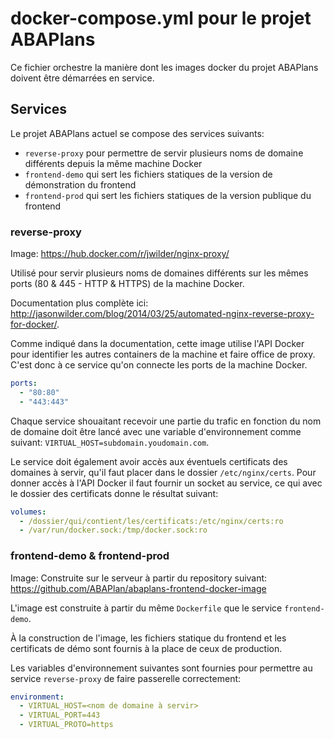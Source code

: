 # docker-compose.yml pour le projet ABAPlans

Ce fichier orchestre la manière dont les images docker du projet ABAPlans doivent être démarrées en service.

## Services

Le projet ABAPlans actuel se compose des services suivants:

- `reverse-proxy` pour permettre de servir plusieurs noms de domaine différents depuis la même machine Docker
- `frontend-demo` qui sert les fichiers statiques de la version de démonstration du frontend
- `frontend-prod` qui sert les fichiers statiques de la version publique du frontend

### reverse-proxy

Image: <https://hub.docker.com/r/jwilder/nginx-proxy/>

Utilisé pour servir plusieurs noms de domaines différents sur les mêmes ports (80 & 445 - HTTP & HTTPS) de la machine Docker.

Documentation plus complète ici: <http://jasonwilder.com/blog/2014/03/25/automated-nginx-reverse-proxy-for-docker/>.

Comme indiqué dans la documentation, cette image utilise l'API Docker pour identifier les autres containers de la machine et faire office de proxy.
C'est donc à ce service qu'on connecte les ports de la machine Docker.

```docker-compose.yml
ports:
  - "80:80"
  - "443:443"
```

Chaque service shouaitant recevoir une partie du trafic en fonction du nom de domaine doit être lancé avec une variable d'environnement comme suivant: `VIRTUAL_HOST=subdomain.youdomain.com`.

Le service doit également avoir accès aux éventuels certificats des domaines à servir, qu'il faut placer dans le dossier `/etc/nginx/certs`.
Pour donner accès à l'API Docker il faut fournir un socket au service, ce qui avec le dossier des certificats donne le résultat suivant:

```docker-compose.yml
volumes:
  - /dossier/qui/contient/les/certificats:/etc/nginx/certs:ro
  - /var/run/docker.sock:/tmp/docker.sock:ro
```

### frontend-demo & frontend-prod

Image: Construite sur le serveur à partir du repository suivant: <https://github.com/ABAPlan/abaplans-frontend-docker-image>

L'image est construite à partir du même `Dockerfile` que le service `frontend-demo`.

À la construction de l'image, les fichiers statique du frontend et les certificats de démo sont fournis à la place de ceux de production.

Les variables d'environnement suivantes sont fournies pour permettre au service `reverse-proxy` de faire passerelle correctement:

```docker-compose.yml
environment:
  - VIRTUAL_HOST=<nom de domaine à servir>
  - VIRTUAL_PORT=443
  - VIRTUAL_PROTO=https
```